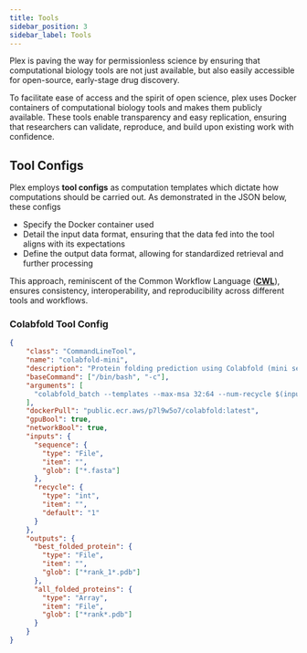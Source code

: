 ```yaml
---
title: Tools
sidebar_position: 3
sidebar_label: Tools
---
```


Plex is paving the way for permissionless science by ensuring that computational biology tools are not just available, but also easily accessible for open-source, early-stage drug discovery.

To facilitate ease of access and the spirit of open science, plex uses Docker containers of computational biology tools and makes them publicly available. These tools enable transparency and easy replication, ensuring that researchers can validate, reproduce, and build upon existing work with confidence.

## Tool Configs

Plex employs **tool configs** as computation templates which dictate how computations should be carried out. As demonstrated in the JSON below, these configs

* Specify the Docker container used
* Detail the input data format, ensuring that the data fed into the tool aligns with its expectations
* Define the output data format, allowing for standardized retrieval and further processing

This approach, reminiscent of the Common Workflow Language ([**CWL**](https://www.commonwl.org/)), ensures consistency, interoperability, and reproducibility across different tools and workflows.

### Colabfold Tool Config

```json
{
    "class": "CommandLineTool",
    "name": "colabfold-mini",
    "description": "Protein folding prediction using Colabfold (mini settings)",
    "baseCommand": ["/bin/bash", "-c"],
    "arguments": [
      "colabfold_batch --templates --max-msa 32:64 --num-recycle $(inputs.recycle.default) /inputs /outputs;"
    ],
    "dockerPull": "public.ecr.aws/p7l9w5o7/colabfold:latest",
    "gpuBool": true,
    "networkBool": true,
    "inputs": {
      "sequence": {
        "type": "File",
        "item": "",
        "glob": ["*.fasta"]
      },
      "recycle": {
        "type": "int",
        "item": "",
        "default": "1"
      }
    },
    "outputs": {
      "best_folded_protein": {
        "type": "File",
        "item": "",
        "glob": ["*rank_1*.pdb"]
      },
      "all_folded_proteins": {
        "type": "Array",
        "item": "File",
        "glob": ["*rank*.pdb"]
      }
    }
}
```